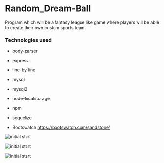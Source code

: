 # Random_Dream-Ball
Program which will be a fantasy league like game where players will be able to create their own custom sports team.

### Technologies used
- body-parser
- express
- line-by-line
- mysql
- mysql2
- node-localstorage
- npm
- sequelize

- Bootswatch https://bootswatch.com/sandstone/

![initial start](/screenshots/teamEdit.png)

![initial start](/screenshots/coverscreen.png)

![initial start](/screenshots/Battle.png)
